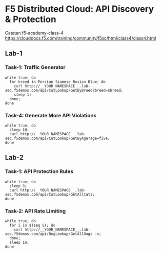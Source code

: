 # F5 Distributed Cloud: API Discovery & Protection

Catatan f5-academy-class-4 https://clouddocs.f5.com/training/community/f5xc/html/class4/class4.html

## Lab-1 

### Task-1: Traffic Generator

```
while true; do 
  for breed in Persian Siamese Rusian Blue; do 
    curl http://__YOUR_NAMESPACE__.lab-sec.f5demos.com/api/CatLookup/GetByBreed?breed=$breed; 
    sleep 1; 
  done; 
done
```

### Task-4: Generate More API Violations

```
while true; do 
  sleep 10; 
  curl http://__YOUR_NAMESPACE__.lab-sec.f5demos.com/api/CatLookup/GetByAge?age=five; 
done
```
## Lab-2 

### Task-1: API Protection Rules

```
while true; do 
  sleep 3; 
  curl http://__YOUR_NAMESPACE__.lab-sec.f5demos.com/api/CatLookup/GetAllCats; 
done
```

### Task-2: API Rate Limiting

```
while true; do
  for i in $(seq 5); do
    curl http://__YOUR_NAMESPACE__.lab-sec.f5demos.com/api/DogLookup/GetAllDogs -v; 
  done; 
  sleep 1m; 
done
```
